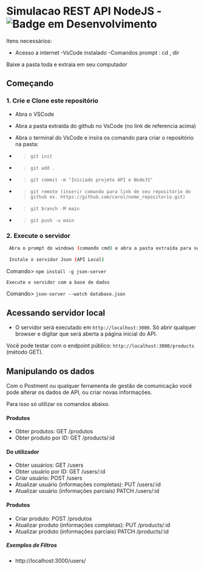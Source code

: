 # Simulacao REST API NodeJS   -  ![Badge em Desenvolvimento](http://img.shields.io/static/v1?label=STATUS&message=%20CONCLUÍDO&color=GREEN&style=for-the-badge)



Itens necessários:
- Acesso a internet
-VsCode instalado
-Comandos prompt : cd , dir 


Baixe a pasta toda e extraia em seu computador

## Começando

### 1. Crie e Clone este repositório

* Abra o VSCode 
* Abra a pasta extraída do github no VsCode (no link de referencia acima)
* Abra o terminal do VsCode e insira os comando para criar o repositório na pasta:

* > `git init`
* > `git add .`
* > `git commit -m "Iniciado projeto API e NodeJS"`
* > `git remote (inserir comando para link de seu repositorio do github ex. https://github.com/carol/nome_repositorio.git)`
* > `git branch -M main`
* > `git push -u main`


### 2. Execute o servidor

```bash
 Abra o prompt do windows (comando cmd) e abra a pasta extraída para seu computador (utilize o comando cd)
 
 Instale o servidor Json (API Local)
 ```
  Comando> `npm install -g json-server`

  ```bash
  Execute o servidor com a base de dados
  ```

  Comando> `json-server --watch database.json`

## Acessando servidor local


- O servidor será executado em `http://localhost:3000`. Só abrir qualquer browser e digitar que será aberta a página inicial do API.

Você pode testar com o endpoint público: `http://localhost:3000/products` (método GET).

## Manipulando os dados
Com o Postment ou qualquer ferramenta de gestão de comunicação você pode alterar os dados de API, ou criar novas informações.

Para isso só utilizar os comandos abaixo.


#### Produtos

- Obter produtos: GET /produtos
- Obter produto por ID: GET /products/:id

#### Do utilizador

- Obter usuários: GET /users
- Obter usuário por ID: GET /users/:id
- Criar usuário: POST /users
- Atualizar usuário (informações completas): PUT /users/:id
- Atualizar usuário (informações parciais) PATCH /users/:id

#### Produtos
- Criar produto: POST /produtos
- Atualizar produto (informações completas): PUT /products/:id
- Atualizar produto (informações parciais) PATCH /products/:id


##### Exemplos de Filtros
- http://localhost:3000/users/
